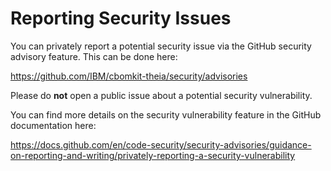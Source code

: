 # Reporting Security Issues

You can privately report a potential security issue via the GitHub security advisory feature. This can be done here:

https://github.com/IBM/cbomkit-theia/security/advisories

Please do **not** open a public issue about a potential security vulnerability.

You can find more details on the security vulnerability feature in the GitHub
documentation here:

https://docs.github.com/en/code-security/security-advisories/guidance-on-reporting-and-writing/privately-reporting-a-security-vulnerability